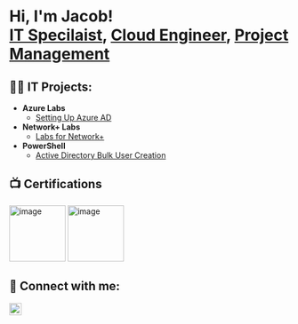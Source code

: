 <h1>Hi, I'm Jacob! <br/><a href="https://github.com/JacobFerguson-Cloud">IT Specilaist</a>, <a href="https://www.linkedin.com/in/joshmadakor/">Cloud Engineer</a>, <a href="https://www.youtube.com/c/joshmadakor">Project Management</a></h1>

<h2>👨‍💻 IT Projects:</h2>

- <b>Azure Labs</b>
  - [Setting Up Azure AD](https://github.com)
- <b>Network+ Labs</b>
  - [Labs for Network+](https://github.com/) 
- <b>PowerShell</b>
  - [Active Directory Bulk User Creation](https://github.com/)

<h2>📺 Certifications</h2>

 <img width="101" height="101" alt="image" src="https://github.com/user-attachments/assets/e7f31a94-76fc-469b-aa01-76e8fa8deb45" /> <img width="101" height="101" alt="image" src="https://images.credly.com/size/110x110/images/f6d62c5d-1e1d-4de6-92ee-8dc8c80b1c7b/blob"/>



<h2> 🤳 Connect with me:</h2>

[<img align="left" alt="JoshMadakor | LinkedIn" width="22px" src="https://cdn.jsdelivr.net/npm/simple-icons@v3/icons/linkedin.svg" />][linkedin]





[linkedin]: www.linkedin.com/in/jfergusoncareer

<!--
**joshmadakor1/joshmadakor1** is a ✨ _special_ ✨ repository because its `README.md` (this file) appears on your GitHub profile.

Here are some ideas to get you started:

- 🔭 I’m currently working on ...
- 🌱 I’m currently learning ...
- 👯 I’m looking to collaborate on ...
- 🤔 I’m looking for help with ...
- 💬 Ask me about ...
- 📫 How to reach me: ...
- 😄 Pronouns: ...
- ⚡ Fun fact: ...
-->
